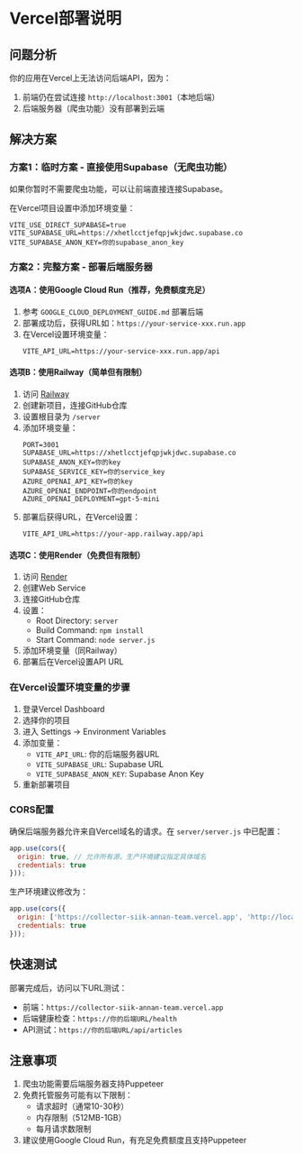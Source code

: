 # Vercel部署说明

## 问题分析
你的应用在Vercel上无法访问后端API，因为：
1. 前端仍在尝试连接 `http://localhost:3001`（本地后端）
2. 后端服务器（爬虫功能）没有部署到云端

## 解决方案

### 方案1：临时方案 - 直接使用Supabase（无爬虫功能）
如果你暂时不需要爬虫功能，可以让前端直接连接Supabase。

在Vercel项目设置中添加环境变量：
```
VITE_USE_DIRECT_SUPABASE=true
VITE_SUPABASE_URL=https://xhetlcctjefqpjwkjdwc.supabase.co
VITE_SUPABASE_ANON_KEY=你的supabase_anon_key
```

### 方案2：完整方案 - 部署后端服务器

#### 选项A：使用Google Cloud Run（推荐，免费额度充足）
1. 参考 `GOOGLE_CLOUD_DEPLOYMENT_GUIDE.md` 部署后端
2. 部署成功后，获得URL如：`https://your-service-xxx.run.app`
3. 在Vercel设置环境变量：
   ```
   VITE_API_URL=https://your-service-xxx.run.app/api
   ```

#### 选项B：使用Railway（简单但有限制）
1. 访问 [Railway](https://railway.app)
2. 创建新项目，连接GitHub仓库
3. 设置根目录为 `/server`
4. 添加环境变量：
   ```
   PORT=3001
   SUPABASE_URL=https://xhetlcctjefqpjwkjdwc.supabase.co
   SUPABASE_ANON_KEY=你的key
   SUPABASE_SERVICE_KEY=你的service_key
   AZURE_OPENAI_API_KEY=你的key
   AZURE_OPENAI_ENDPOINT=你的endpoint
   AZURE_OPENAI_DEPLOYMENT=gpt-5-mini
   ```
5. 部署后获得URL，在Vercel设置：
   ```
   VITE_API_URL=https://your-app.railway.app/api
   ```

#### 选项C：使用Render（免费但有限制）
1. 访问 [Render](https://render.com)
2. 创建Web Service
3. 连接GitHub仓库
4. 设置：
   - Root Directory: `server`
   - Build Command: `npm install`
   - Start Command: `node server.js`
5. 添加环境变量（同Railway）
6. 部署后在Vercel设置API URL

### 在Vercel设置环境变量的步骤
1. 登录Vercel Dashboard
2. 选择你的项目
3. 进入 Settings → Environment Variables
4. 添加变量：
   - `VITE_API_URL`: 你的后端服务器URL
   - `VITE_SUPABASE_URL`: Supabase URL
   - `VITE_SUPABASE_ANON_KEY`: Supabase Anon Key
5. 重新部署项目

### CORS配置
确保后端服务器允许来自Vercel域名的请求。在 `server/server.js` 中已配置：
```javascript
app.use(cors({
  origin: true, // 允许所有源，生产环境建议指定具体域名
  credentials: true
}));
```

生产环境建议修改为：
```javascript
app.use(cors({
  origin: ['https://collector-siik-annan-team.vercel.app', 'http://localhost:5173'],
  credentials: true
}));
```

## 快速测试
部署完成后，访问以下URL测试：
- 前端：`https://collector-siik-annan-team.vercel.app`
- 后端健康检查：`https://你的后端URL/health`
- API测试：`https://你的后端URL/api/articles`

## 注意事项
1. 爬虫功能需要后端服务器支持Puppeteer
2. 免费托管服务可能有以下限制：
   - 请求超时（通常10-30秒）
   - 内存限制（512MB-1GB）
   - 每月请求数限制
3. 建议使用Google Cloud Run，有充足免费额度且支持Puppeteer